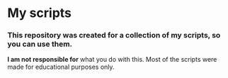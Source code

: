 # My scripts
### This repository was created for a collection of my scripts, so you can use them.

**I am not responsible for** what you do with this. Most of the scripts were made for educational purposes only.
